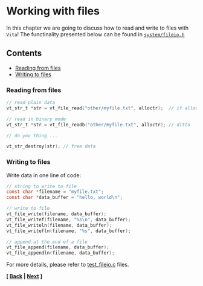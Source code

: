 # Working with files
In this chapter we are going to discuss how to read and write to files with `Vita`! The functinality presented below can be found in [`system/fileio.h`](../../inc/vita/system/fileio.h)

## Contents
* [Reading from files](page3.md#reading-from-files)
* [Writing to files](page3.md#writing-to-files)

### Reading from files
```c
// read plain data
vt_str_t *str = vt_file_read("other/myfile.txt", alloctr);  // if alloctr == NULL, uses plain calloc/free

// read in binary mode
vt_str_t *str = vt_file_readb("other/myfile.txt", alloctr); // ditto

// do you thing ...

vt_str_destroy(str); // free data
```

### Writing to files
Write data in one line of code:
```c
// string to write to file
const char *filename = "myfile.txt";
const char *data_buffer = "hello, world\n";

// write to file
vt_file_write(filename, data_buffer);
vt_file_writef(filename, "%s\n", data_buffer);
vt_file_writeln(filename, data_buffer);
vt_file_writefln(filename, "%s", data_buffer);

// append at the end of a file
vt_file_append(filename, data_buffer);
vt_file_appendln(filename, data_buffer);
```

For more details, please refer to [test_fileio.c](../../tests/src/test_fileio.c) files.

**[ [Back](page2.md) | [Next](page4.md) ]**
